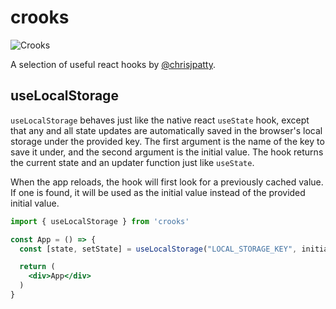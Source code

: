 # crooks

![Crooks](https://github.com/chrisjpatty/crooks/blob/master/logo.png?)

A selection of useful react hooks by [@chrisjpatty](https://github.com/chrisjpatty).

## useLocalStorage

`useLocalStorage` behaves just like the native react `useState` hook, except that any and all state updates are automatically saved in the browser's local storage under the provided key. The first argument is the name of the key to save it under, and the second argument is the initial value. The hook returns the current state and an updater function just like `useState`.

When the app reloads, the hook will first look for a previously cached value. If one is found, it will be used as the initial value instead of the provided initial value.

```jsx
import { useLocalStorage } from 'crooks'

const App = () => {
  const [state, setState] = useLocalStorage("LOCAL_STORAGE_KEY", initialValue)

  return (
    <div>App</div>
  )
}
```
